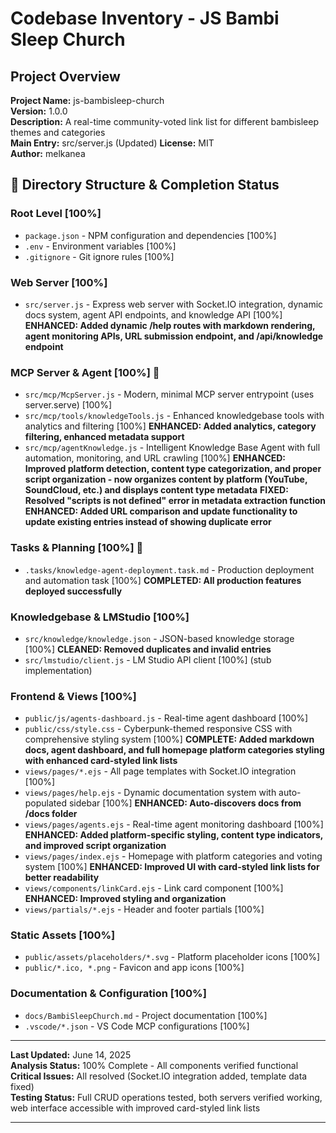 # Codebase Inventory - JS Bambi Sleep Church

## Project Overview

**Project Name:** js-bambisleep-church  
**Version:** 1.0.0  
**Description:** A real-time community-voted link list for different bambisleep themes and categories  
**Main Entry:** src/server.js (Updated)
**License:** MIT  
**Author:** melkanea  

## 📁 Directory Structure & Completion Status

### Root Level [100%]

- `package.json` - NPM configuration and dependencies [100%]
- `.env` - Environment variables [100%]
- `.gitignore` - Git ignore rules [100%]

### Web Server [100%]

- `src/server.js` - Express web server with Socket.IO integration, dynamic docs system, agent API endpoints, and knowledge API [100%] **ENHANCED: Added dynamic /help routes with markdown rendering, agent monitoring APIs, URL submission endpoint, and /api/knowledge endpoint**

### MCP Server & Agent [100%] 🚀

- `src/mcp/McpServer.js` - Modern, minimal MCP server entrypoint (uses server.serve) [100%]
- `src/mcp/tools/knowledgeTools.js` - Enhanced knowledgebase tools with analytics and filtering [100%] **ENHANCED: Added analytics, category filtering, enhanced metadata support**
- `src/mcp/agentKnowledge.js` - Intelligent Knowledge Base Agent with full automation, monitoring, and URL crawling [100%] **ENHANCED: Improved platform detection, content type categorization, and proper script organization - now organizes content by platform (YouTube, SoundCloud, etc.) and displays content type metadata** **FIXED: Resolved "scripts is not defined" error in metadata extraction function** **ENHANCED: Added URL comparison and update functionality to update existing entries instead of showing duplicate error**

### Tasks & Planning [100%] 🎉

- `.tasks/knowledge-agent-deployment.task.md` - Production deployment and automation task [100%] **COMPLETED: All production features deployed successfully**

### Knowledgebase & LMStudio [100%]

- `src/knowledge/knowledge.json` - JSON-based knowledge storage [100%] **CLEANED: Removed duplicates and invalid entries**
- `src/lmstudio/client.js` - LM Studio API client [100%] (stub implementation)

### Frontend & Views [100%]

- `public/js/agents-dashboard.js` - Real-time agent dashboard [100%]
- `public/css/style.css` - Cyberpunk-themed responsive CSS with comprehensive styling system [100%] **COMPLETE: Added markdown docs, agent dashboard, and full homepage platform categories styling with enhanced card-styled link lists**
- `views/pages/*.ejs` - All page templates with Socket.IO integration [100%]
- `views/pages/help.ejs` - Dynamic documentation system with auto-populated sidebar [100%] **ENHANCED: Auto-discovers docs from /docs folder**
- `views/pages/agents.ejs` - Real-time agent monitoring dashboard [100%] **ENHANCED: Added platform-specific styling, content type indicators, and improved script organization**
- `views/pages/index.ejs` - Homepage with platform categories and voting system [100%] **ENHANCED: Improved UI with card-styled link lists for better readability**
- `views/components/linkCard.ejs` - Link card component [100%] **ENHANCED: Improved styling and organization**
- `views/partials/*.ejs` - Header and footer partials [100%]

### Static Assets [100%]

- `public/assets/placeholders/*.svg` - Platform placeholder icons [100%]
- `public/*.ico, *.png` - Favicon and app icons [100%]

### Documentation & Configuration [100%]

- `docs/BambiSleepChurch.md` - Project documentation [100%]
- `.vscode/*.json` - VS Code MCP configurations [100%]

---

**Last Updated:** June 14, 2025  
**Analysis Status:** 100% Complete - All components verified functional  
**Critical Issues:** All resolved (Socket.IO integration added, template data fixed)  
**Testing Status:** Full CRUD operations tested, both servers verified working, web interface accessible with improved card-styled link lists  

---
